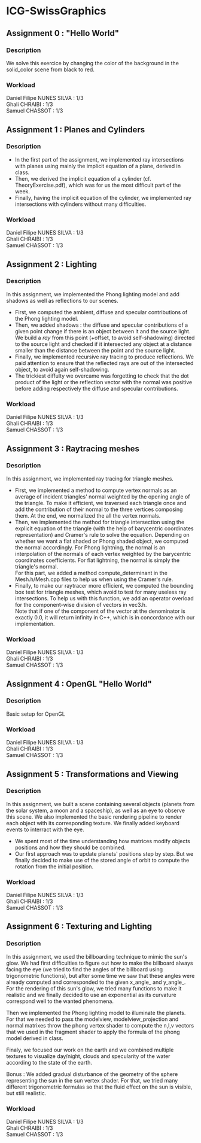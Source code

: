 # ICG-SwissGraphics

## Assignment 0 : "Hello World"

### Description
We solve this exercice by changing the color of the background in the solid_color scene from black to red.

### Workload
Daniel Filipe NUNES SILVA : 1/3  
Ghali CHRAIBI : 1/3  
Samuel CHASSOT : 1/3  

## Assignment 1 : Planes and Cylinders

### Description
- In the first part of the assignment, we implemented ray intersections with planes using mainly the implicit equation of a plane, derived in class.
- Then, we derived the implicit equation of a cylinder (cf. TheoryExercise.pdf), which was for us the most difficult part of the week.
- Finally, having the implicit equation of the cylinder, we implemented ray intersections with cylinders without many difficulties.

### Workload
Daniel Filipe NUNES SILVA : 1/3  
Ghali CHRAIBI : 1/3  
Samuel CHASSOT : 1/3

## Assignment 2 : Lighting

### Description
In this assignment, we implemented the Phong lighting model and add shadows as well as reflections to our scenes.

- First, we computed the ambient, diffuse and specular contributions of the Phong lighting model.
- Then, we added shadows : the diffuse and specular contributions of a given point change if there is an object between it and the source light. We build a _ray_ from this point (+offset, to avoid self-shadowing) directed to the source light and checked if it intersected any object at a distance smaller than the distance between the point and the source light.
- Finally, we implemented recursive ray tracing to produce reflections. We paid attention to ensure that the reflected rays are out of the intersected object, to avoid again self-shadowing.
- The trickiest diffulty we overcame was forgetting to check that the dot product of the light or the reflection vector with the normal was positive before adding respectively the diffuse and specular contributions.

### Workload
Daniel Filipe NUNES SILVA : 1/3  
Ghali CHRAIBI : 1/3  
Samuel CHASSOT : 1/3

## Assignment 3 : Raytracing meshes

### Description
In this assignment, we implemented ray tracing for triangle meshes.

- First, we implemented a method to compute vertex normals as an average of incident triangles' normal weighted by the opening angle of the triangle. To make it efficient, we traversed each triangle once and add the contribution of their normal to the three vertices composing them. At the end, we normalized the all the vertex normals.
- Then, we implemented the method for triangle intersection using the explicit equation of the triangle (with the help of barycentric coordinates representation) and Cramer's rule to solve the equation. Depending on whether we  want a flat shaded or Phong shaded object, we computed the normal accordingly. For Phong lightning, the normal is an interpolation of the normals of each vertex weighted by the barycentric coordinates coefficients. For flat lightning, the normal is simply the triangle's normal.  
For this part, we added a method compute_determinant in the Mesh.h/Mesh.cpp files to help us when using the Cramer's rule.
- Finally, to make our raytracer more efficient, we computed the bounding box test for triangle meshes, which avoid to test for many useless ray intersections. To help us with this function, we add an operator overload for the component-wise division of vectors in vec3.h.  
Note that if one of the component of the vector at the denominator is exactly 0.0, it will return infinity in C++, which is in concordance with our implementation.

### Workload
Daniel Filipe NUNES SILVA : 1/3  
Ghali CHRAIBI : 1/3  
Samuel CHASSOT : 1/3

## Assignment 4 : OpenGL "Hello World"

### Description
Basic setup for OpenGL

### Workload
Daniel Filipe NUNES SILVA : 1/3  
Ghali CHRAIBI : 1/3  
Samuel CHASSOT : 1/3

## Assignment 5 : Transformations and Viewing

### Description
In this assignment, we built a scene containing several objects (planets from the solar system, a moon and a spaceship), as well as an eye to observe this scene. We also implemented the basic rendering pipeline to render each object with its corresponding texture. We finally added keyboard events to interract with the eye.

- We spent most of the time understanding how matrices modify objects positions and how they should be combined.
- Our first approach was to update planets' positions step by step. But we finally decided to make use of the stored angle of orbit to compute the rotation from the initial position.

### Workload
Daniel Filipe NUNES SILVA : 1/3  
Ghali CHRAIBI : 1/3  
Samuel CHASSOT : 1/3

## Assignment 6 : Texturing and Lighting

### Description

In this assignment, we used the billboarding technique to mimic the sun's glow. We had first difficulties to figure out how to make the billboard always facing the eye (we tried to find the angles of the billboard using trigonometric functions), but after some time we saw that these angles were already computed and corresponded to the given x\_angle_ and y\_angle_.  
For the rendering of this sun's glow, we tried many functions to make it realistic and we finally decided to use an exponential as its curvature correspond well to the wanted phenomena.

Then we implemented the Phong lighting model to illuminate the planets. For that we needed to pass the modelview, modelview_projection and normal matrixes throw the phong vertex shader to compute the n,l,v vectors that we used in the fragment shader to apply the formula of the phong model derived in class.

Finaly, we focused our work on the earth and we combined multiple textures to visualize day/night, clouds and specularity of the water according to the state of the earth.

Bonus : We added gradual disturbance of the geometry of the sphere representing the sun in the sun vertex shader. For that, we tried many different trigonometric formulas so that the fluid effect on the sun is visible, but still realistic.

### Workload
Daniel Filipe NUNES SILVA : 1/3  
Ghali CHRAIBI : 1/3  
Samuel CHASSOT : 1/3
